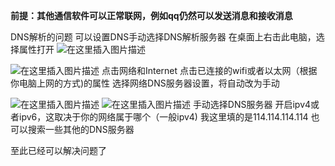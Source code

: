 **前提：其他通信软件可以正常联网，例如qq仍然可以发送消息和接收消息**

DNS解析的问题
可以设置DNS手动选择DNS解析服务器
在桌面上右击此电脑，选择属性打开
![在这里插入图片描述](W:\note\bug\部分通信软件可以正常联网，浏览器无法上网\d6c4d0099fa1e926138cb0d8952dc419.png)

![在这里插入图片描述](W:\note\bug\部分通信软件可以正常联网，浏览器无法上网\9bd8309cf5bfd52fe2ecf07b390293d2.png)
点击网络和Internet
点击已连接的wifi或者以太网（根据你电脑上网的方式)的属性
选择网络DNS服务器设置，将自动改为手动

![在这里插入图片描述](W:\note\bug\部分通信软件可以正常联网，浏览器无法上网\e4da9f5940ee3e808687e4bb096f7b4e.png)
![在这里插入图片描述](W:\note\bug\部分通信软件可以正常联网，浏览器无法上网\2d02774896d45c6e061de7756ce000e8.png)
手动选择DNS服务器
开启ipv4或者ipv6，这取决于你的网络属于哪个（一般ipv4)
我这里填的是114.114.114.114
也可以搜索一些其他的DNS服务器

至此已经可以解决问题了